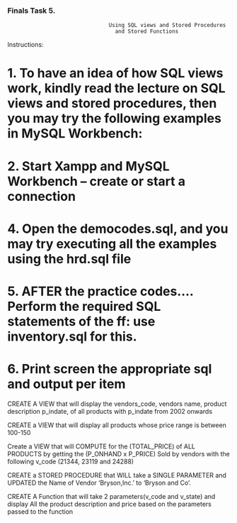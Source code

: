 ### Finals Task 5.
                                    Using SQL views and Stored Procedures 
                                      and Stored Functions
Instructions: 

# 1. To have an idea of how SQL views work, kindly read the lecture on SQL views and stored procedures, then you may try the following examples in MySQL Workbench: 
# 2. Start Xampp and MySQL Workbench – create or start a connection 
# 4. Open the democodes.sql, and you may try executing all the examples using the hrd.sql file

# 5. AFTER the practice codes…. Perform the required SQL statements of the ff: use inventory.sql for this.

# 6. Print screen the appropriate sql and output per item
CREATE A VIEW that will display the vendors_code, vendors name, product description p_indate, of all products with p_indate from 2002 onwards

CREATE a VIEW that will display all products whose price range is between 100-150

Create a VIEW that will COMPUTE for the (TOTAL_PRICE) of ALL PRODUCTS by getting the (P_ONHAND x P_PRICE) Sold by vendors with the following v_code (21344, 23119 and 24288)


CREATE a STORED PROCEDURE that WILL take a SINGLE PARAMETER and UPDATED the Name of Vendor ‘Bryson,Inc.’ to ‘Bryson and Co’.


CREATE A Function that will take 2 parameters(v_code and v_state) and display All the product description and price based on the parameters passed to the function

